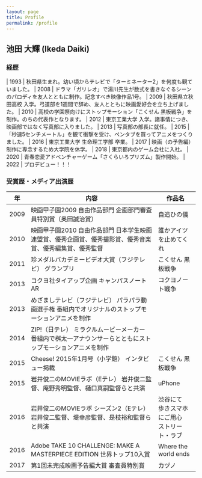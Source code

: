 ```yaml
---
layout: page
title: Profile
permalink: /profile
---
```


## 池田 大輝 (Ikeda Daiki)

### 経歴

| 1993 | 秋田県生まれ。幼い頃からテレビで「ターミネーター2」を何度も観ていました。
| 2008 | ドラマ「ガリレオ」で湯川先生が数式を書きなぐるシーンのパロディを友人とともに制作。記念すべき映像作品1号。
| 2009 | 秋田県立秋田高校 入学。弓道部を1週間で辞め、友人とともに映画愛好会を立ち上げました。
| 2010 | 高校の学園祭向けにストップモーション「こくせん 黒板戦争」を制作。のちの代表作となります。
| 2012 | 東京工業大学 入学。諸事情につき、映画部ではなく写真部に入りました。
| 2013 | 写真部の部長に就任。
| 2015 | 「秒速5センチメートル」を観て衝撃を受け、ペンタブを買ってアニメをつくりました。
| 2016 | 東京工業大学 生命理工学部 卒業。
| 2017 | 映画（の予告編）制作に専念するため大学院を休学。
| 2018 | 東京都内のゲーム会社に入社。
| 2020 | 青春恋愛アドベンチャーゲーム「さくらいろプリズム」製作開始。
| 2022 | プロデビュー！！！

### 受賞歴・メディア出演歴

|  年  | 内容 | 作品名 |
| ---- | --- | ----- |
| 2009 | 映画甲子園2009 自由作品部門 企画部門審査員特別賞（奥田誠治賞） | 自追ひの儀 |
| 2010 | 映画甲子園2010 自由作品部門 日本学生映画連盟賞、優秀企画賞、優秀撮影賞、優秀音楽賞、優秀編集賞、優秀監督 | 誰かアイツを止めてくれ |
| 2011 | 珍メダルバカデミービデオ大賞（フジテレビ） グランプリ | こくせん 黒板戦争 |
| 2013 | コクヨ社タイアップ企画 キャンパスノートAR | コクヨノート戦争 |
| 2013 | めざましテレビ（フジテレビ） パラパラ動画選手権 番組内でオリジナルのストップモーションアニメを制作 | |
| 2014 | ZIP!（日テレ） ミラクルムービーメーカー 番組内で桝太一アナウンサーらとともにストップモーションアニメを制作 | |
| 2015 | Cheese! 2015年1月号（小学館） インタビュー掲載 | こくせん 黒板戦争 |
| 2015 | 岩井俊二のMOVIEラボ（Eテレ） 岩井俊二監督、庵野秀明監督、樋口真嗣監督らと共演 | uPhone |
| 2016 | 岩井俊二のMOVIEラボ シーズン2（Eテレ） 岩井俊二監督、堤幸彦監督、是枝裕和監督らと共演 | 渋谷にて<br>歩きスマホにご用心<br>ストリート・ラブ |
| 2016 | Adobe TAKE 10 CHALLENGE: MAKE A MASTERPIECE EDITION 世界トップ10入賞 | Where the world ends |
| 2017 | 第1回未完成映画予告編大賞 審査員特別賞 | カヅノ |
 